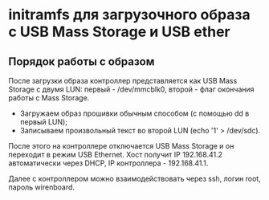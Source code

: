 initramfs для загрузочного образа с USB Mass Storage и USB ether
================================================================

Порядок работы с образом
------------------------

После загрузки образа контроллер представляется как USB Mass Storage с
двумя LUN: первый - /dev/mmcblk0, второй - флаг окончания работы с Mass Storage.

 - Загружаем образ прошивки обычным способом (с помощью dd в первый LUN);
 - Записываем произвольный текст во второй LUN (echo '1' > /dev/sdc).

После этого на контроллере отключается USB Mass Storage и он переходит
в режим USB Ethernet. Хост получит IP 192.168.41.2 автоматически через DHCP,
IP контроллера - 192.168.41.1.

Далее с контроллером можно взаимодействовать через ssh, логин root, пароль wirenboard.
